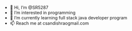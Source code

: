 - 👋 Hi, I’m @SR5287
- 👀 I’m interested in programming
- 🌱 I’m currently learning full stack java developer program
- 📫 Reach me at csandishraogmail.com
<!---
SR5287/SR5287 is a ✨ special ✨ repository because its `README.md` (this file) appears on your GitHub profile.
You can click the Preview link to take a look at your changes.
--->
